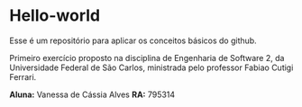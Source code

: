 # Hello-world
Esse é um repositório para aplicar os conceitos básicos do github. 

Primeiro exercício proposto na disciplina de Engenharia de Software 2, da Universidade Federal de São Carlos, ministrada pelo professor Fabiao Cutigi Ferrari.

**Aluna:** Vanessa de Cássia Alves **RA:** 795314
